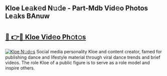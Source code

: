 ## Kloe Le𝚊k𝚎d N𝚞𝚍e - Part-Mdb Vid𝚎o Photos Le𝚊ks BAnuw

# <h2><a href="http://fbcmro.evod.top/?m=Kloe">🔗 👉🔴 Kloe Vid𝚎o Ph𝚘t𝚘s</a></h2>

[![Kloe N𝚞d𝚎s](https://i.imgur.com/8V9OHl7.gif)](http://fbcmro.evod.top/?m=Kloe)
Social media personality Kloe and content creator, famed for publishing dance and lifestyle material through viral dance trends and brief videos. The role Kloe of a public figure is to serve as a role model and inspire others. 
